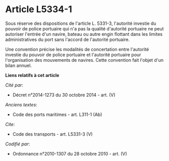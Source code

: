 # Article L5334-1

Sous réserve des dispositions de l'article L. 5331-3, l'autorité investie du pouvoir de police portuaire qui n'a pas la
qualité d'autorité portuaire ne peut autoriser l'entrée d'un navire, bateau ou autre engin flottant dans les limites
administratives du port sans l'accord de l'autorité portuaire. 

Une convention précise les modalités de concertation entre l'autorité investie du pouvoir de police portuaire et l'autorité
portuaire pour l'organisation des mouvements de navires. Cette convention fait l'objet d'un bilan annuel.

**Liens relatifs à cet article**

_Cité par_:

  - Décret n°2014-1273 du 30 octobre 2014 - art. (V)

_Anciens textes_:

  - Code des ports maritimes - art. L311-1 (Ab)

_Cite_:

  - Code des transports - art. L5331-3 (V)

_Codifié par_:

  - Ordonnance n°2010-1307 du 28 octobre 2010 - art. (V)
